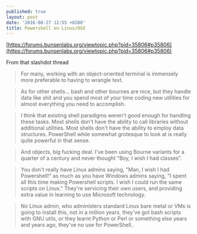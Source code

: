 ```yaml
---
published: true
layout: post
date: '2016-08-27 12:55 +0200'
title: Powershell on Linux/OSX
---
```

[https://forums.bunsenlabs.org/viewtopic.php?pid=35806#p35806](https://forums.bunsenlabs.org/viewtopic.php?pid=35806#p35806)

From that slashdot thread

> For many, working with an object-oriented terminal is immensely more preferable to having to wrangle text.

> As for other shells... bash and other bournes are nice, but they handle data like shit and you spend most of your time coding new utilities for almost everything you need to accomplish.

> I think that existing shell paradigms weren't good enough for handling these tasks. Most shells don't have the ability to call libraries without additional utilities. Most shells don't have the ability to employ data structures. PowerShell while somewhat grotesque to look at is really quite powerful in that sense.

> And objects, big fucking deal. I've been using Bourne variants for a quarter of a century and never thought "Boy, I wish I had classes".

> You don't really have Linux admins saying, "Man, I wish I had Powershell!" as much as you have Windows admins saying, "I spent all this time making Powershell scripts. I wish I could run the same scripts on Linux." They're servicing their own users, and providing extra value in learning to use Microsoft technology.

> No Linux admin, who administers standard Linux bare metal or VMs is going to install this, not in a million years, they've got bash scripts with GNU utils, or they learnt Python or Perl or something else years and years ago, they've no use for PowerShell..
